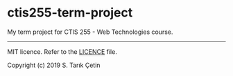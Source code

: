 # ctis255-term-project
My term project for CTIS 255 - Web Technologies course.

----

MIT licence. Refer to the [LICENCE](/LICENSE) file.

Copyright (c) 2019 S. Tarık Çetin
